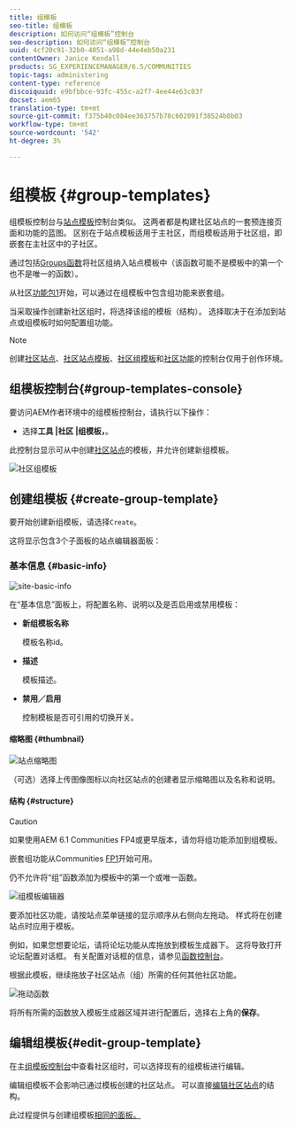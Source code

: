 ```yaml
---
title: 组模板
seo-title: 组模板
description: 如何访问“组模板”控制台
seo-description: 如何访问“组模板”控制台
uuid: 4cf20c91-32b0-4051-a98d-44e4eb50a231
contentOwner: Janice Kendall
products: SG_EXPERIENCEMANAGER/6.5/COMMUNITIES
topic-tags: administering
content-type: reference
discoiquuid: e9bfbbce-93fc-455c-a2f7-4ee44e63c03f
docset: aem65
translation-type: tm+mt
source-git-commit: f375b40c084ee363757b78c602091f38524b8b03
workflow-type: tm+mt
source-wordcount: '542'
ht-degree: 3%

---
```



# 组模板 {#group-templates}

组模板控制台与[站点模板](/help/communities/sites.md)控制台类似。 这两者都是构建社区站点的一套预连接页面和功能的蓝图。 区别在于站点模板适用于主社区，而组模板适用于社区组，即嵌套在主社区中的子社区。

通过包括[Groups函数](/help/communities/functions.md#groups-function)将社区组纳入站点模板中（该函数可能不是模板中的第一个也不是唯一的函数）。

从社区[功能包1](/help/communities/deploy-communities.md#latestfeaturepack)开始，可以通过在组模板中包含组功能来嵌套组。

当采取操作创建新社区组时，将选择该组的模板（结构）。 选择取决于在添加到站点或组模板时如何配置组功能。

>[!NOTE]
>
>创建[社区站点](/help/communities/sites-console.md)、[社区站点模板](/help/communities/sites.md)、[社区组模板](/help/communities/tools-groups.md)和[社区功能](/help/communities/functions.md)的控制台仅用于创作环境。

## 组模板控制台{#group-templates-console}

要访问AEM作者环境中的组模板控制台，请执行以下操作：

* 选择&#x200B;**工具 |社区 |组模板，**。

此控制台显示可从中创建[社区站点](/help/communities/sites-console.md)的模板，并允许创建新组模板。

![社区组模板](assets/groups-template.png)

## 创建组模板 {#create-group-template}

要开始创建新组模板，请选择`Create`。

这将显示包含3个子面板的站点编辑器面板：

### 基本信息 {#basic-info}

![site-basic-info](assets/site-basic-info.png)

在“基本信息”面板上，将配置名称、说明以及是否启用或禁用模板：

* **新组模板名称**

   模板名称id。

* **描述**

   模板描述。

* **禁用／启用**

   控制模板是否可引用的切换开关。

#### 缩略图 {#thumbnail}

![站点缩略图](assets/site-thumbnail.png)

（可选）选择上传图像图标以向社区站点的创建者显示缩略图以及名称和说明。

#### 结构 {#structure}

>[!CAUTION]
>
>如果使用AEM 6.1 Communities FP4或更早版本，请勿将组功能添加到组模板。
>
>嵌套组功能从Communities [FP1](/help/communities/communities.md#latestfeaturepack)开始可用。
>
>仍不允许将“组”函数添加为模板中的第一个或唯一函数。

![组模板编辑器](assets/template-editor.png)

要添加社区功能，请按站点菜单链接的显示顺序从右侧向左拖动。 样式将在创建站点时应用于模板。

例如，如果您想要论坛，请将论坛功能从库拖放到模板生成器下。 这将导致打开论坛配置对话框。 有关配置对话框的信息，请参见[函数控制台](/help/communities/functions.md)。

根据此模板，继续拖放子社区站点（组）所需的任何其他社区功能。

![拖动函数](assets/dragfunctions.png)

将所有所需的函数放入模板生成器区域并进行配置后，选择右上角的&#x200B;**保存**。

## 编辑组模板{#edit-group-template}

在主[组模板控制台](#group-templates-console)中查看社区组时，可以选择现有的组模板进行编辑。

编辑组模板不会影响已通过模板创建的社区站点。 可以直接[编辑社区站点](/help/communities/sites-console.md#modify-structure)的结构。

此过程提供与创建组模板[相同的面板。](#create-group-template)
